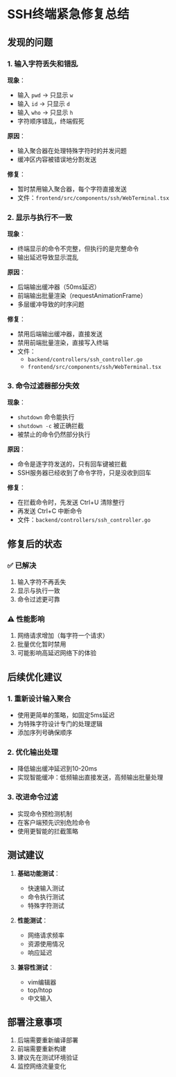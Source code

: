 # SSH终端紧急修复总结

## 发现的问题

### 1. 输入字符丢失和错乱
**现象**：
- 输入 `pwd` → 只显示 `w`
- 输入 `id` → 只显示 `d`
- 输入 `who` → 只显示 `h`
- 字符顺序错乱，终端假死

**原因**：
- 输入聚合器在处理特殊字符时的并发问题
- 缓冲区内容被错误地分割发送

**修复**：
- 暂时禁用输入聚合器，每个字符直接发送
- 文件：`frontend/src/components/ssh/WebTerminal.tsx`

### 2. 显示与执行不一致
**现象**：
- 终端显示的命令不完整，但执行的是完整命令
- 输出延迟导致显示混乱

**原因**：
- 后端输出缓冲器（50ms延迟）
- 前端输出批量渲染（requestAnimationFrame）
- 多层缓冲导致的时序问题

**修复**：
- 禁用后端输出缓冲器，直接发送
- 禁用前端批量渲染，直接写入终端
- 文件：
  - `backend/controllers/ssh_controller.go`
  - `frontend/src/components/ssh/WebTerminal.tsx`

### 3. 命令过滤器部分失效
**现象**：
- `shutdown` 命令能执行
- `shutdown -c` 被正确拦截
- 被禁止的命令仍然部分执行

**原因**：
- 命令是逐字符发送的，只有回车键被拦截
- SSH服务器已经收到了命令字符，只是没收到回车

**修复**：
- 在拦截命令时，先发送 Ctrl+U 清除整行
- 再发送 Ctrl+C 中断命令
- 文件：`backend/controllers/ssh_controller.go`

## 修复后的状态

### ✅ 已解决
1. 输入字符不再丢失
2. 显示与执行一致
3. 命令过滤更可靠

### ⚠️ 性能影响
1. 网络请求增加（每字符一个请求）
2. 批量优化暂时禁用
3. 可能影响高延迟网络下的体验

## 后续优化建议

### 1. 重新设计输入聚合
- 使用更简单的策略，如固定5ms延迟
- 为特殊字符设计专门的处理逻辑
- 添加序列号确保顺序

### 2. 优化输出处理
- 降低输出缓冲延迟到10-20ms
- 实现智能缓冲：低频输出直接发送，高频输出批量处理

### 3. 改进命令过滤
- 实现命令预检测机制
- 在客户端预先识别危险命令
- 使用更智能的拦截策略

## 测试建议

1. **基础功能测试**：
   - 快速输入测试
   - 命令执行测试
   - 特殊字符测试

2. **性能测试**：
   - 网络请求频率
   - 资源使用情况
   - 响应延迟

3. **兼容性测试**：
   - vim编辑器
   - top/htop
   - 中文输入

## 部署注意事项

1. 后端需要重新编译部署
2. 前端需要重新构建
3. 建议先在测试环境验证
4. 监控网络流量变化